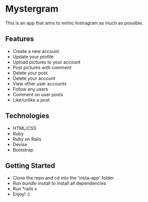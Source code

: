# Mystergram

This is an app that aims to mimic Instragram as much as possible. 

## Features
- Create a new account
- Update your profile
- Upload pictures to your account
- Post pictures with comment
- Delete your post
- Delete your account
- View other user accounts
- Follow any users
- Comment on user posts
- Like/unlike a post

## Technologies
- HTML/CSS
- Ruby
- Ruby on Rails
- Devise
- Bootstrap

## Getting Started
- Clone the repo and cd into the 'insta-app' folder
- Run *bundle install* to install all dependencies
- Run *rails s
- Enjoy! :)

